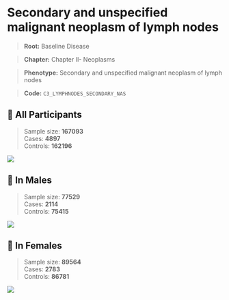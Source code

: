 # Secondary and unspecified malignant neoplasm of lymph nodes

> **Root:** Baseline Disease  

> **Chapter:** Chapter II- Neoplasms  

> **Phenotype:** Secondary and unspecified malignant neoplasm of lymph nodes  

> **Code:** `C3_LYMPHNODES_SECONDARY_NAS`

## 🧪 All Participants  
> Sample size: **167093**  
> Cases: **4897**  
> Controls: **162196**
<img src="/Disease/Figures/ALL/Incidence/C3_LYMPHNODES_SECONDARY_NAS.png"/>
<CsvTable src="/Disease_Data/ALL/Incidence/COX_C3_LYMPHNODES_SECONDARY_NAS.csv" label="🔍 View full results" />

## 👨 In Males  
> Sample size: **77529**  
> Cases: **2114**  
> Controls: **75415**
<img src="/Disease/Figures/Male/Incidence/C3_LYMPHNODES_SECONDARY_NAS.png"/>
<CsvTable src="/Disease_Data/Male/Incidence/COX_C3_LYMPHNODES_SECONDARY_NAS.csv" label="🔍 View full results" />

## 👩 In Females  
> Sample size: **89564**  
> Cases: **2783**  
> Controls: **86781**
<img src="/Disease/Figures/Female/Incidence/C3_LYMPHNODES_SECONDARY_NAS.png"/>
<CsvTable src="/Disease_Data/Female/Incidence/COX_C3_LYMPHNODES_SECONDARY_NAS.csv" label="🔍 View full results" />
